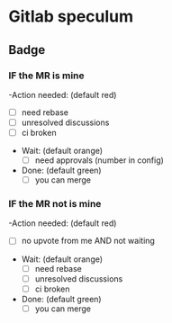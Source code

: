 # Gitlab speculum

## Badge
### IF the MR is mine
-Action needed: (default red)
  - [ ] need rebase
  - [ ] unresolved discussions
  - [ ] ci broken
- Wait: (default orange)
  - [ ] need approvals (number in config)
- Done: (default green)
  - [ ] you can merge
### IF the MR not is mine
-Action needed: (default red)
  - [ ] no upvote from me AND not waiting
- Wait: (default orange)
  - [ ] need rebase
  - [ ] unresolved discussions
  - [ ] ci broken
- Done: (default green)
  - [ ] you can merge
